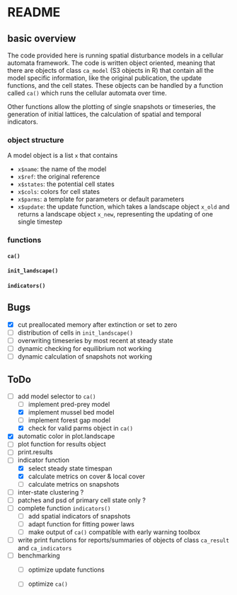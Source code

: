 README
======

## basic overview

The code provided here is running spatial disturbance models in a cellular automata framework. The code is written object oriented, meaning that there are objects of class `ca_model` (S3 objects in R) that contain all the model specific information, like the original publication, the update functions, and the cell states. 
These objects can be handled by a function called `ca()` which runs the cellular automata over time. 

Other functions allow the plotting of single snapshots or timeseries, the generation of initial lattices, the calculation of spatial and temporal indicators.

### object structure

A model object is a list `x` that contains

- `x$name`: the name of the model
- `x$ref`: the original reference
- `x$states`: the potential cell states
- `x$cols`: colors for cell states
- `x$parms`: a template for parameters or default parameters 
- `x$update`: the update function, which takes a landscape object `x_old` and returns a landscape object `x_new`, representing the updating of one single timestep

### functions

#### `ca()`

#### `init_landscape()`

#### `indicators()`



## Bugs

- [x] cut preallocated memory after extinction or set to zero
- [ ] distribution of cells in `init_landscape()`
- [ ] overwriting timeseries by most recent at steady state
- [ ] dynamic checking for equilibrium not working
- [ ] dynamic calculation of snapshots not working

## ToDo

- [ ] add model selector to `ca()`
  - [ ] implement pred-prey model
  - [x] implement mussel bed model
  - [ ] implement forest gap model
  - [x] check for valid parms object in `ca()`
- [x] automatic color in plot.landscape
- [ ] plot function for results object
- [ ] print.results
- [ ] indicator function
  - [x] select steady state timespan
  - [x] calculate metrics on cover & local cover
  - [ ] calculate metrics on snapshots
- [ ] inter-state clustering ?
- [ ] patches and psd of primary cell state only ?
- [ ] complete function `indicators()`
  - [ ] add spatial indicators of snapshots
  - [ ] adapt function for fitting power laws
  - [ ] make output of `ca()` compatible with early warning toolbox
- [ ] write print functions for reports/summaries of objects of class  `ca_result` and `ca_indicators` 
- [ ] benchmarking
  - [ ] optimize update functions 
  - [ ] optimize `ca()`
  